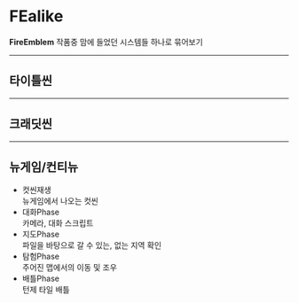 # FEalike
**FireEmblem** 작품중 맘에 들었던 시스템들 하나로 묶어보기
___

## 타이틀씬
___
## 크래딧씬
___
## 뉴게임/컨티뉴

- 컷씬재생  
뉴게임에서 나오는 컷씬
- 대화Phase  
카메라, 대화 스크립트
- 지도Phase  
파일을 바탕으로 갈 수 있는, 없는 지역 확인
- 탐험Phase  
주어진 맵에서의 이동 및 조우
- 배틀Phase  
턴제 타일 배틀
